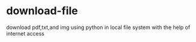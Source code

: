 # download-file
download pdf,txt,and img using python in local file system with the help of internet access
